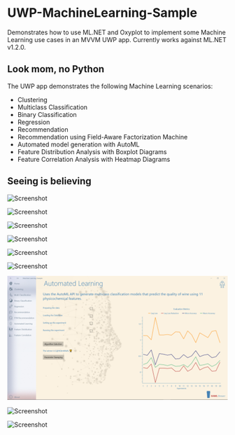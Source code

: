 # UWP-MachineLearning-Sample
Demonstrates how to use ML.NET and Oxyplot to implement some Machine Learning use cases in an MVVM UWP app. Currently works against ML.NET v1.2.0.

## Look mom, no Python
The UWP app demonstrates the following Machine Learning scenarios:
* Clustering
* Multiclass Classification
* Binary Classification
* Regression
* Recommendation
* Recommendation using Field-Aware Factorization Machine
* Automated model generation with AutoML
* Feature Distribution Analysis with Boxplot Diagrams
* Feature Correlation Analysis with Heatmap Diagrams

## Seeing is believing

![Screenshot](Assets/Clustering.png?raw=true)

![Screenshot](Assets/MulticlassClassification.png?raw=true)

![Screenshot](Assets/BinaryClassification.png?raw=true)

![Screenshot](Assets/Regression.png?raw=true)

![Screenshot](Assets/Recommendation.png?raw=true)

![Screenshot](Assets/FfmRecommendation.png?raw=true)

![Screenshot](Assets/AutoML.png?raw=true)

![Screenshot](Assets/BoxPlot.png?raw=true)

![Screenshot](Assets/HeatMap.png?raw=true)

